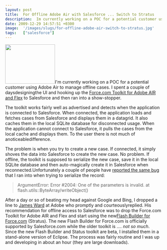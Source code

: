 ```yaml
---
layout: post
title:  For Offline Adobe Air with Salesforce ... Switch to Stratus
description:  Im currently working on a POC for a potential customer using Adobe Air to manage offline cases. I spent a couple of daysdesigningthe UI and hooking up the Force.com Toolkit for Adobe AIR and Flex to Salesforce and then ran into a show-stopper. The toolkit works fairly well as advertised and detects when the application is connected to Salesforce. When connected, the application loads and fetches cases from Salesforce and displays them in a datagrid. It also caches them in the local SQLite dat
date: 2009-12-29 14:57:51 +0300
image:  '/images/slugs/for-offline-adobe-air-switch-to-stratus.jpg'
tags:   ["salesforce"]
---
```

<p><a href="http://res.cloudinary.com/blog-jeffdouglas-com/image/upload/v1400399392/flashbuilder-logo_xhxcp3.png"><img class="alignleft size-full wp-image-1898" title="flashbuilder-logo" src="http://res.cloudinary.com/blog-jeffdouglas-com/image/upload/v1400399392/flashbuilder-logo_xhxcp3.png" alt="" width="160" height="126" /></a>I'm currently working on a POC for a potential customer using Adobe Air to manage offline cases. I spent a couple of daysdesigningthe UI and hooking up the <a href="http://developer.force.com/flextoolkit" target="_blank">Force.com Toolkit for Adobe AIR and Flex</a> to Salesforce and then ran into a show-stopper.</p>
<p>The toolkit works fairly well as advertised and detects when the application is connected to Salesforce. When connected, the application loads and fetches cases from Salesforce and displays them in a datagrid. It also caches them in the local SQLite database for disconnected usage. When the application cannot connect to Salesforce, it pulls the cases from the local cache and displays them. To the user there is not much of anoticeabledifference.</p>
<p>The problem is when you try to create a new case. If connected, it simply shoves the data into Salesforce to create the new case. No problem. If offline, the toolkit is supposed to serialize the new case, save it in the local SQLite database and then auto-magically create it in Salesforce when reconnected.Unfortunately a couple of people have <a href="http://code.google.com/p/force-flex/issues/detail?id=3" target="_blank">reported the same bug</a> that I ran into when trying to serialize the record:</p>
<blockquote>ArgumentError: Error #2004: One of the parameters is invalid. at flash.utils::ByteArray/writeObject()</blockquote>
After a day or so of beating my head against Google and Bing, I dropped a line to <a href="http://www.jamesward.com/" target="_blank">James Ward</a> at Adobe who promptly and courteouslyreplied. His recommendation for offline access to Salesforce was to drop the Force.com Toolkit for Adobe AIR and Flex and start using the new<a href="http://developer.force.com/flashbuilder" target="_blank">Flash Builder for Force.com</a> (Stratus). The new Flash Builder for Force.com is officially supported by Salesforce.com while the older toolkit is .... <em>not so much</em>. Since the new Flash Builder and Status toolkit are beta, I installed them in a stand-alone version of Eclipse. The process was fairly routine and I was up and developing in about an hour (they are large downloads).
